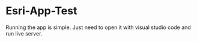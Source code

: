 # Esri-App-Test
Running the app is simple. Just need to open it with visual studio code and run live server. 

